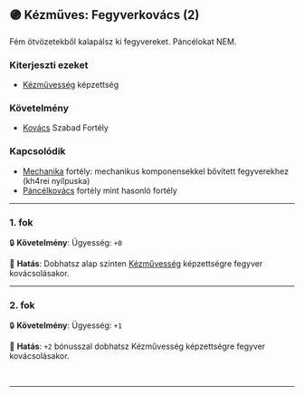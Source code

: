 ## 🟣 Kézműves: Fegyverkovács (2)

Fém ötvözetekből kalapálsz ki fegyvereket. Páncélokat NEM.

### Kiterjeszti ezeket

- [Kézművesség](../kepzettsegek.szekunder/kezmuvesseg.md) képzettség

### Követelmény

- [Kovács](../fortelyok.szabad/kezmuves_kovacs.md) Szabad Fortély

### Kapcsolódik

- [Mechanika](mechanika.md) fortély: mechanikus komponensekkel bővített fegyverekhez (kh4rei nyílpuska)
- [Páncélkovács](../fortelyok.altalanos/kezmuves_pancelkovacs.md) fortély mint hasonló fortély

---
### 1. fok

🔒 **Követelmény**: Ügyesség: `+0`

🌟 **Hatás**: Dobhatsz alap szinten [Kézművesség](../kepzettsegek.szekunder/kezmuvesseg.md) képzettségre fegyver kovácsolásakor.

---
### 2. fok

🔒 **Követelmény**: Ügyesség: `+1`

🌟 **Hatás**: `+2` bónusszal dobhatsz Kézművesség képzettségre fegyver kovácsolásakor.

<br />

---
